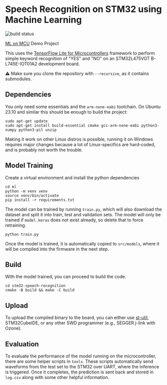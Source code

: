 # Speech Recognition on STM32 using Machine Learning
![build status](https://github.com/stgloorious/stm32-speech-recognition/actions/workflows/cmake-single-platform.yml/badge.svg)

[ML on MCU](https://www.vvz.ethz.ch/Vorlesungsverzeichnis/lerneinheit.view?semkez=2024S&ansicht=KATALOGDATEN&lerneinheitId=176625&lang=en) Demo Project

This uses the [TensorFlow Lite for Microcontrollers](https://github.com/tensorflow/tflite-micro/)
framework to perform simple keyword recognition of "YES" and "NO" on an STM32L475VGT
B-L745E-IOT01A2 development board.

:warning: Make sure you clone the repository with `--recursive`, as it contains submodules.

## Dependencies
You only need some essentials and the `arm-none-eabi` toolchain.
On Ubuntu 23.10 and similar this should be enough to build the project:

~~~
sudo apt-get update
sudo apt-get install build-essential cmake gcc-arm-none-eabi python3-numpy python3-pil unzip
~~~

Making it work on other Linux distros is possible, running it on Windows
requires major changes because a lot of Linux-specifics are hard-coded,
and is probably not worth the trouble.

## Model Training
Create a virtual environment and install the python dependencies
~~~
cd ml
python -m venv venv
source venv/bin/activate
pip install -r requirements.txt
~~~

The model can be trained by running `train.py`, which will also download the
dataset and split it into train, test and validation sets.
The model will only be trained if `model.keras` does not exist already,
so delete that to force retraining.

~~~
python train.py
~~~

Once the model is trained, it is automatically copied to `src/models`,
where it will be compiled into the firmware in the next
step.

## Build
With the model trained, you can proceed to build the code.

~~~
cd stm32-speech-recognition
cmake -B build && make -C build
~~~

## Upload
To upload the compiled binary to the board, you can either use
[st-util](https://github.com/stlink-org/stlink), STM32CubeIDE,
or any other SWD programmer (e.g., SEGGER j-link with Ozone).

## Evaluation
To evaluate the performance of the model running on the microcontroller,
there are some helper scripts in `tools`. These scripts automatically
send waveforms from the test set to the STM32 over UART, where the inference
is triggered. Once it completes, the prediction is sent back and stored
in `log.csv` along with some other helpful information.
